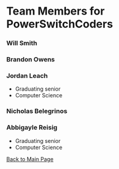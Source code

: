 # Team Members for PowerSwitchCoders

### Will Smith

### Brandon Owens

### Jordan Leach
  * Graduating senior
  * Computer Science

### Nicholas Belegrinos

### Abbigayle Reisig
  * Graduating senior
  * Computer Science



<a href="https://sccapstone.github.io/PowerSwitchCoders/"> Back to Main Page </a>
